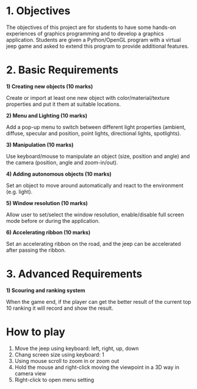﻿# **1. Objectives** 
The objectives of this project are for students to have some hands-on experiences of graphics programming and to develop a graphics application. Students are given a Python/OpenGL program with a virtual jeep game and asked to extend this program to provide additional features.

# **2. Basic Requirements**
**1) Creating new objects (10 marks)**

Create or import at least one new object with color/material/texture properties and put it them at suitable locations.

**2) Menu and Lighting (10 marks)**

Add a pop-up menu to switch between different light properties (ambient, diffuse, specular and position, point lights, directional lights, spotlights).

**3) Manipulation (10 marks)**

Use keyboard/mouse to manipulate an object (size, position and angle) and the camera (position, angle and zoom-in/out).

**4) Adding autonomous objects (10 marks)**

Set an object to move around automatically and react to the environment (e.g. light).

**5) Window resolution (10 marks)**

Allow user to set/select the window resolution, enable/disable full screen mode before or during the application.

**6) Accelerating ribbon (10 marks)**

Set an accelerating ribbon on the road, and the jeep can be accelerated after passing the ribbon.

# **3. Advanced Requirements**
**1) Scouring and ranking system** 

When the game end, if the player can get the better result of the current top 10 ranking it will record and show the result.

# **How to play**

1. Move the jeep using keyboard: left, right, up, down
2. Chang screen size using keyboard: 1
3. Using mouse scroll to zoom in or zoom out
4. Hold the mouse and right-click moving the viewpoint in a 3D way in camera view
5. Right-click to open menu setting

